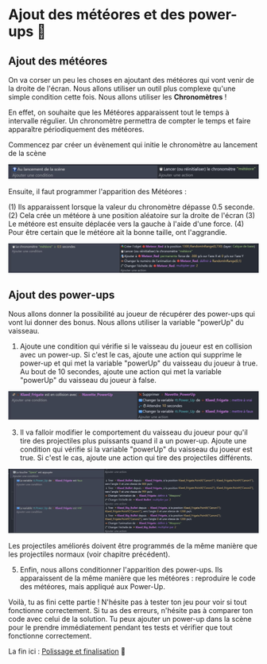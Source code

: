 # Ajout des météores et des power-ups 🌠

## Ajout des météores

On va corser un peu les choses en ajoutant des météores qui vont venir de la droite de l'écran. Nous allons utiliser un outil plus complexe qu'une simple condition cette fois. Nous allons utiliser les **Chronomètres** ! 

En effet, on souhaite que les Météores apparaissent tout le temps à intervalle régulier. Un chronomètre permettra de compter le temps et faire apparaître périodiquement des météores.

Commencez par créer un évènement qui initie le chronomètre au lancement de la scène

![image 0](https://github.com/g404-code-gaming/SpaceShooter_CodeGaming/blob/main/instructions/images/4_meteor_1.JPG)

Ensuite, il faut programmer l'apparition des Météores : 

(1) Ils apparaissent lorsque la valeur du chronomètre dépasse 0.5 seconde. 
(2) Cela crée un météore à une position aléatoire sur la droite de l'écran 
(3) Le météore est ensuite déplacée vers la gauche à l'aide d'une force. 
(4) Pour être certain que le météore ait la bonne taille, ont l'aggrandie. 

![image 0](https://github.com/g404-code-gaming/SpaceShooter_CodeGaming/blob/main/instructions/images/4_meteor_2.JPG)

## Ajout des power-ups

Nous allons donner la possibilité au joueur de récupérer des power-ups qui vont lui donner des bonus. Nous allons utiliser la variable "powerUp" du vaisseau.

1. Ajoute une condition qui vérifie si le vaisseau du joueur est en collision avec un power-up. Si c'est le cas, ajoute une action qui supprime le power-up et qui met la variable "powerUp" du vaisseau du joueur à true. Au bout de 10 secondes, ajoute une action qui met la variable "powerUp" du vaisseau du joueur à false.

![power up](https://github.com/g404-code-gaming/SpaceShooter_CodeGaming/blob/main/instructions/images/4_powerup_1.JPG)

3. Il va falloir modifier le comportement du vaisseau du joueur pour qu'il tire des projectiles plus puissants quand il a un power-up. Ajoute une condition qui vérifie si la variable "powerUp" du vaisseau du joueur est true. Si c'est le cas, ajoute une action qui tire des projectiles différents.

![power up](https://github.com/g404-code-gaming/SpaceShooter_CodeGaming/blob/main/instructions/images/4_powerup_2.JPG)

Les projectiles améliorés doivent être programmés de la même manière que les projectiles normaux (voir chapitre précédent). 

5. Enfin, nous allons conditionner l'apparition des power-ups.
   Ils apparaissent de la même manière que les météores : reproduire le code des météores, mais appliqué aux Power-Up. 

Voilà, tu as fini cette partie ! N'hésite pas à tester ton jeu pour voir si tout fonctionne correctement. Si tu as des erreurs, n'hésite pas à comparer ton code avec celui de la solution. Tu peux ajouter un power-up dans la scène pour le prendre immédiatement pendant tes tests et vérifier que tout fonctionne correctement.

La fin ici : [Polissage et finalisation](05_polissage_finalisation.md) 🎉
